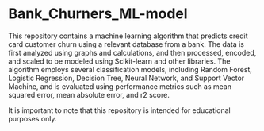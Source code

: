# Bank_Churners_ML-model
This repository contains a machine learning algorithm that predicts credit card customer churn using a relevant database from a bank. The data is first analyzed using graphs and calculations, and then processed, encoded, and scaled to be modeled using Scikit-learn and other libraries. The algorithm employs several classification models, including Random Forest, Logistic Regression, Decision Tree, Neural Network, and Support Vector Machine, and is evaluated using performance metrics such as mean squared error, mean absolute error, and r2 score. 

It is important to note that this repository is intended for educational purposes only.




